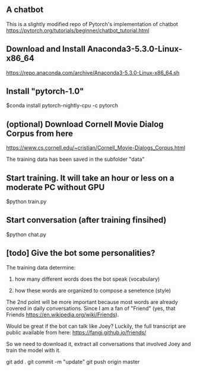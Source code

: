 ## A chatbot
This is a slightly modified repo of Pytorch's implementation of chatbot https://pytorch.org/tutorials/beginner/chatbot_tutorial.html



## Download and Install Anaconda3-5.3.0-Linux-x86_64

https://repo.anaconda.com/archive/Anaconda3-5.3.0-Linux-x86_64.sh

## Install "pytorch-1.0"

$conda install pytorch-nightly-cpu -c pytorch

## (optional) Download Cornell Movie Dialog Corpus from here
https://www.cs.cornell.edu/~cristian/Cornell_Movie-Dialogs_Corpus.html

The training data has been saved in the subfolder "data"

## Start training. It will take an hour or less on a moderate PC without GPU
$python train.py


## Start conversation (after training finsihed)
$python chat.py

## [todo] Give the bot some personalities?

The training data determine:

1. how many different words does the bot speak (vocabulary)
   
2. how these words are organized to compose a senetence (style)

The 2nd point will be more important because most words are already covered in daily conversations. Since I am a fan of "Friend" (yes, that Friends https://en.wikipedia.org/wiki/Friends).

Would be great if the bot can talk like Joey? Luckily, the full transcript are public available from here: https://fangj.github.io/friends/

So we need to download it, extract all conversations that involved Joey and train the model with it.



git add .
git commit -m "update"
git push origin master